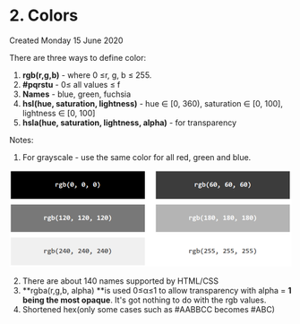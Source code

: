 # 2. Colors
Created Monday 15 June 2020

There are three ways to define color:

1. **rgb(r,g,b)** - where 0 ≤r, g, b ≤ 255. 
2. **#pqrstu** - 0≤ all values ≤ f
3. **Names** - blue, green, fuchsia
4. **hsl(hue, saturation, lightness)** - hue ∈ [0, 360), saturation ∈ [0, 100], lightness ∈ [0, 100]
5. **hsla(hue, saturation, lightness, alpha)** - for transparency


Notes:

1. For grayscale - use the same color for all red, green and blue.

![](./2._Colors/pasted_image003.png)

2. There are about 140 names supported by HTML/CSS
3. **rgba(r,g,b, alpha) **is used 0≤α≤1 to allow transparency with alpha = **1 being the most opaque**. It's got nothing to do with the rgb values.
4. Shortened hex(only some cases such as #AABBCC becomes #ABC)


